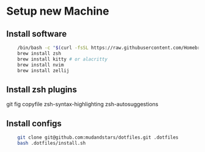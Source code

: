 # Setup new Machine

## Install software
```bash
    /bin/bash -c "$(curl -fsSL https://raw.githubusercontent.com/Homebrew/install/HEAD/install.sh)" # install brew 
    brew install zsh 
    brew install kitty # or alacritty
    brew install nvim
    brew install zellij
```

## Install zsh plugins
  git 
	fig
	copyfile
	zsh-syntax-highlighting 
	zsh-autosuggestions


## Install configs
```bash
    git clone git@github.com:mudandstars/dotfiles.git .dotfiles 
    bash .dotfiles/install.sh
``` 
